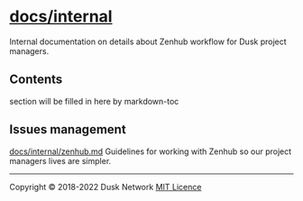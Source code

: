 # [docs/internal](./docs/internal)

Internal documentation on details about Zenhub workflow for Dusk project
managers.

<!-- ToC start -->

## Contents

section will be filled in here by markdown-toc

<!-- ToC end -->

## Issues management

[docs/internal/zenhub.md](./docs/internal/zenhub.md) Guidelines for working with
Zenhub so our project managers lives are simpler.

<!-- 
# to regenerate this file's table of contents:
markdown-toc README.md --replace --skip-headers 2 --inline --header "##  Contents"
-->

---
Copyright © 2018-2022 Dusk Network
[MIT Licence](https://github.com/dusk-network/dusk-blockchain/blob/master/LICENSE)
